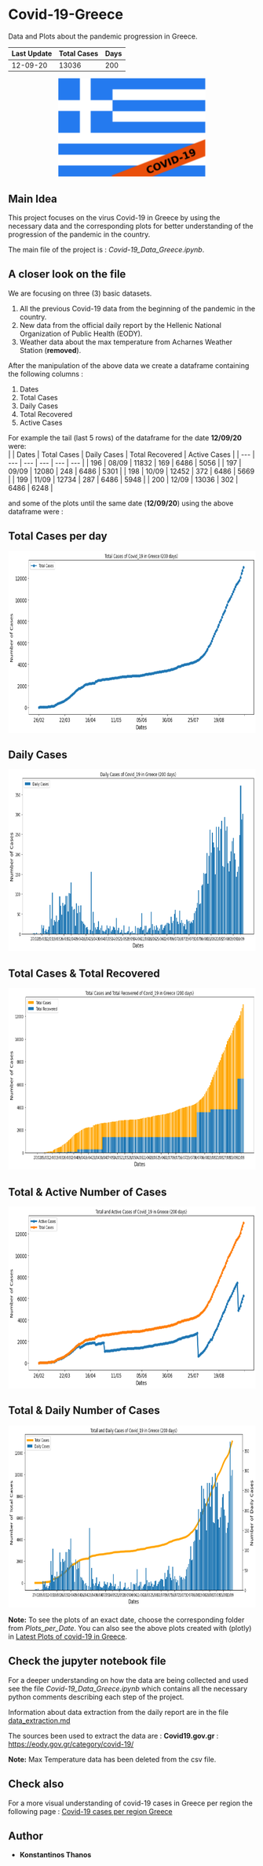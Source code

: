 # Covid-19-Greece
Data and Plots about the pandemic progression in Greece. 

| Last Update | Total Cases | Days |
|     ---     |     ---     |  --- |
|  12-09-20   |    13036    |  200 |

<p align="center">
  <img width="300" height="200" src="imgs/flag.png">
</p>

## Main Idea
This project focuses on the virus Covid-19 in Greece by using the necessary data and the corresponding plots for better understanding of the progression of the pandemic in the country.

The main file of the project is : *Covid-19_Data_Greece.ipynb*.  

## A closer look on the file

We are focusing on three (3) basic datasets.

1. All the previous Covid-19 data from the beginning of the pandemic in the country.
2. New data from the official daily report by the Hellenic National Organization of Public Health (EODY).
3. Weather data about the max temperature from Acharnes Weather Station (**removed**).

After the manipulation of the above data we create a dataframe containing the following columns :

1. Dates
2. Total Cases
3. Daily Cases
4. Total Recovered
5. Active Cases

For example the tail (last 5 rows) of the dataframe for the date **12/09/20** were:  
|       |     Dates   |	Total Cases |	Daily Cases | Total Recovered | Active Cases | 
|  ---  |      ---    |     ---     |     ---    |       ---        |      ---     |
|  196  |    08/09    |   11832     |    169     |       6486       |      5056    |
|  197  |    09/09    |   12080     |    248     |       6486       |      5301    |
|  198  |    10/09    |   12452     |    372     |       6486       |      5669    |
|  199  |    11/09    |   12734     |    287     |       6486       |      5948    |
|  200  |    12/09    |   13036     |    302     |       6486       |      6248    |

and some of the plots until the same date (**12/09/20**) using the above dataframe were :
## Total Cases per day
<p align="center">
  <img width="750" height="370" src="Plots_per_Date/Plots_for_12-09-2020/TotalCases_12-09-2020.png">
</p>

## Daily Cases
<p align="center">
  <img width="750" height="370" src="Plots_per_Date/Plots_for_12-09-2020/DailyCasesBars_12-09-2020.png">
</p>

## Total Cases & Total Recovered
<p align="center">
  <img width="750" height="370" src="Plots_per_Date/Plots_for_12-09-2020/TotalCases_Recovered_12-09-2020.png">
</p>

## Total & Active Number of Cases
<p align="center">
  <img width="750" height="370" src="Plots_per_Date/Plots_for_12-09-2020/Total_ActiveCases_12-09-2020.png">
</p>

## Total & Daily Number of Cases
<p align="center">
  <img width="750" height="370" src="Plots_per_Date/Plots_for_12-09-2020/TotalDaily_12-09-2020.png">
</p>

**Note:** To see the plots of an exact date, choose the corresponding folder from *Plots_per_Date*.
You can also see the above plots created with (plotly) in [Latest Plots of covid-19 in Greece](https://kostasthanos.github.io/svg_map_cases/Data_Plots/Categories/greek_plots.html).

## Check the jupyter notebook file
For a deeper understanding on how the data are being collected and used see the file *Covid-19_Data_Greece.ipynb* which contains all the necessary python comments describing each step of the project. 

Information about data extraction from the daily report are in the file [data_extraction.md](https://github.com/kostasthanos/Covid-19-Greece/blob/master/data_extraction.md)

The sources been used to extract the data are : 
**Covid19.gov.gr** : https://eody.gov.gr/category/covid-19/

**Note:** Max Temperature data has been deleted from the csv file.

## Check also 
For a more visual understanding of covid-19 cases in Greece per region the following page : 
[Covid-19 cases per region Greece](https://kostasthanos.github.io/svg_map_cases/regions_index.html)

## Author
* **Konstantinos Thanos**
